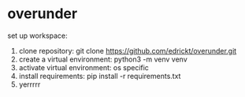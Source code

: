 # overunder
set up workspace:
1. clone repository: git clone https://github.com/edrickt/overunder.git
2. create a virtual environment: python3 -m venv venv
3. activate virtual environment: os specific
4. install requirements: pip install -r requirements.txt
5. yerrrrr
